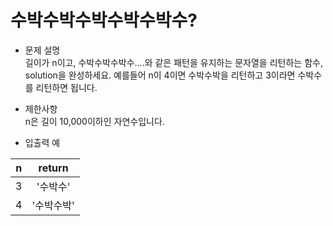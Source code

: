 # 수박수박수박수박수박수?
* 문제 설명  
길이가 n이고, 수박수박수박수....와 같은 패턴을 유지하는 문자열을 리턴하는 함수, solution을 완성하세요.
예를들어 n이 4이면 수박수박을 리턴하고 3이라면 수박수를 리턴하면 됩니다.

* 제한사항  
n은 길이 10,000이하인 자연수입니다.
  
* 입출력 예

|n     |return            | 
|:----:|:----------------:|
|3     |'수박수'  |
|4     |'수박수박' |
